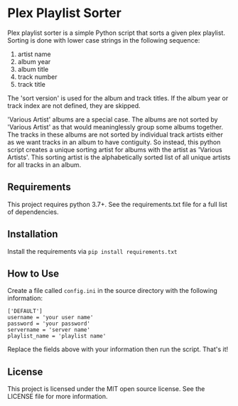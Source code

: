 # Plex Playlist Sorter
Plex playlist sorter is a simple Python script that sorts a given plex 
playlist. Sorting is done with lower case strings in the following sequence:

1. artist name
2. album year
3. album title
4. track number
5. track title

The 'sort version' is used for the album and track titles. If the album year 
or track index are not defined, they are skipped.

'Various Artist' albums are a special case. The albums are not sorted by 
'Various Artist' as that would meaninglessly group some albums together. The 
tracks in these albums are not sorted by individual track artists either as we 
want tracks in an album to have contiguity. So instead, this python script 
creates a unique sorting artist for albums with the artist as 
'Various Artists'. This sorting artist is the alphabetically sorted list of all 
unique artists for all tracks in an album.

## Requirements
This project requires python 3.7+.
See the requirements.txt file for a full list of dependencies.

## Installation
Install the requirements via 
`pip install requirements.txt` 

## How to Use
Create a file called `config.ini` in the source directory with the following 
information:

```text
['DEFAULT']
username = 'your user name'
password = 'your password'
servername = 'server name'
playlist_name = 'playlist name'
```

Replace the fields above with your information then run the script. That's it!

## License
This project is licensed under the MIT open source license. See the LICENSE 
file for more information.
